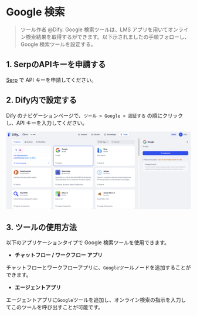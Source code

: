 # Google 検索

> ツール作者 @Dify.
Google 検索ツールは、LMS アプリを用いてオンライン検索結果を取得するができます。以下示されましたの手順フォローし、Google 検索ツールを設定する。

## 1. SerpのAPIキーを申請する

[Serp](https://serpapi.com/dashboard) で API キーを申請してください。

## 2. Dify内で設定する

Dify のナビゲーションページで、`ツール > Google > 認証する` の順にクリックし、API キーを入力してください。

![](../../../../img/tools-google.png)

## 3. ツールの使用方法

以下のアプリケーションタイプで Google 検索ツールを使用できます。

- **チャットフロー / ワークフロー アプリ**

チャットフローとワークフローアプリに、`Google`ツールノードを追加することができます。

- **エージェントアプリ**

エージェントアプリに`Google`ツールを追加し、オンライン検索の指示を入力してこのツールを呼び出すことが可能です。